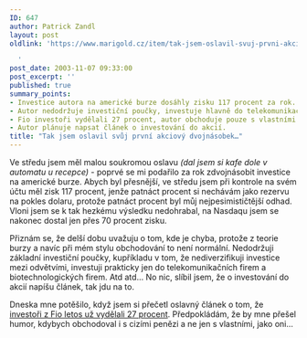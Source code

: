 ```yaml
---
ID: 647
author: Patrick Zandl
layout: post
oldlink: 'https://www.marigold.cz/item/tak-jsem-oslavil-svuj-prvni-akciovy-dvojnasobek

  '
post_date: 2003-11-07 09:33:00
post_excerpt: ''
published: true
summary_points:
- Investice autora na americké burze dosáhly zisku 117 procent za rok.
- Autor nedodržuje investiční poučky, investuje hlavně do telekomunikací a biotechnologií.
- Fio investoři vydělali 27 procent, autor obchoduje pouze s vlastními penězi.
- Autor plánuje napsat článek o investování do akcií.
title: "Tak jsem oslavil svůj první akciový dvojnásobek…"
---
```


<p>
Ve středu jsem měl malou soukromou oslavu <EM>(dal jsem si kafe dole v automatu u recepce)</EM> - poprvé se mi podařilo za rok&#160;zdvojnásobit investice na americké burze. Abych byl přesnější, ve středu jsem při kontrole na svém účtu měl zisk 117 procent, jenže patnáct procent si nechávám jako rezervu na pokles dolaru, protože patnáct procent byl můj nejpesimističtější odhad. Vloni jsem se k tak hezkému výsledku nedohrabal, na Nasdaqu jsem se nakonec dostal jen přes 70 procent zisku. </p>

<p>
Přiznám se, že delší dobu uvažuju o tom, kde je chyba, protože z teorie burzy a navíc při mém stylu obchodování to není normální. Nedodržuji základní investiční poučky, kupříkladu v tom, že nediverzifikuji investice mezi odvětvími, investuji prakticky jen do telekomunikačních firem a biotechnologických firem. Atd atd... No nic, slíbil jsem, že o investování do akcií napíšu článek, tak jdu na to. </p>

<p>
Dneska mne potěšilo, když jsem si přečetl oslavný článek o tom, že <A href="http://www.fio.cz/cz/zprava_a_detail.itml?id=4000012485" target=_blank>investoři z Fio letos už vydělali 27 procent</A>. Předpokládám, že by mne přešel humor, kdybych obchodoval i s cizími penězi a ne jen s vlastními, jako oni...</p>

<p>
&#160;</p>